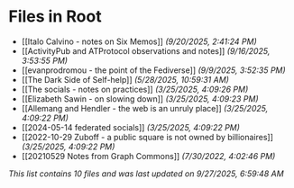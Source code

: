 # Files in Root

- [[Italo Calvino - notes on Six Memos]] *(9/20/2025, 2:41:24 PM)*
- [[ActivityPub and ATProtocol observations and notes]] *(9/16/2025, 3:53:55 PM)*
- [[evanprodromou - the point of the Fediverse]] *(9/9/2025, 3:52:35 PM)*
- [[The Dark Side of Self-help]] *(5/28/2025, 10:59:31 AM)*
- [[The socials - notes on practices]] *(3/25/2025, 4:09:26 PM)*
- [[Elizabeth Sawin - on slowing down]] *(3/25/2025, 4:09:23 PM)*
- [[Allemang and Hendler - the web is an unruly place]] *(3/25/2025, 4:09:22 PM)*
- [[2024-05-14 federated socials]] *(3/25/2025, 4:09:22 PM)*
- [[2022-10-29 Zuboff - a public square is not owned by billionaires]] *(3/25/2025, 4:09:22 PM)*
- [[20210529 Notes from Graph Commons]] *(7/30/2022, 4:02:46 PM)*

*This list contains 10 files and was last updated on 9/27/2025, 6:59:48 AM*